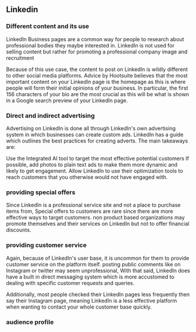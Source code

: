 ## Linkedin

### Different content and its use

LinkedIn Business pages are a common way for people to research about professional bodies they maybe interested in. LinkedIn is not used for selling content but rather for promoting a professional company image and recruitment 

Because of this use case, the content to post on LinkedIn is wildly different to other social media platforms. Advice by Hootsuite believes that the most important content on your LinkedIn page is the homepage as this is where people will form their initial opinions of your business. In particular, the first 156 characters of your bio are the most crucial as this will be what is shown in a Google search preview of your LinkedIn page.

### Direct and indirect advertising

Advertising on LinkedIn is done all through LinkedIn's own advertising system in which businesses can create custom ads. LinkedIn has a guide which outlines the best practices for creating adverts. The main takeaways are:

Use the Integrated AI tool to target the most effective potential customers
If possible, add photos to plain text ads to make them more dynamic and likely to get engagement.
Allow LinkedIn to use their optimization tools to reach customers that you otherwise would not have engaged with.

### providing special offers

Since LinkedIn is a professional service site and not a place to purchase items from, Special offers to customers are rare since there are more effective ways to target customers. non product based organizations may promote themselves and their services on LinkedIn but not to offer financial discounts.

### providing customer service

Again, because of LinkedIn's user base, it is uncommon for them to provide customer service on the platform itself. posting public comments like on Instagram or twitter may seem unprofessional, With that said, LinkedIn does have a built in direct messaging system which is more accustomed to dealing with specific customer requests and queries.

Additionally, most people checked their LinkedIn pages less frequently then say their Instagram page, meaning LinkedIn is a less effective platform when wanting to contact your whole customer base quickly.

### audience profile
